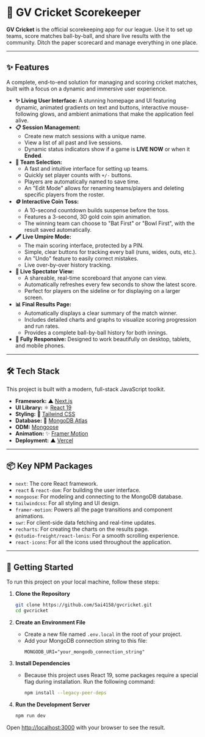 # 🏏 GV Cricket Scorekeeper

**GV Cricket** is the official scorekeeping app for our league. Use it to set up teams, score matches ball-by-ball, and share live results with the community. Ditch the paper scorecard and manage everything in one place.


---

## ✨ Features

A complete, end-to-end solution for managing and scoring cricket matches, built with a focus on a dynamic and immersive user experience.

*   **✨ Living User Interface:** A stunning homepage and UI featuring dynamic, animated gradients on text and buttons, interactive mouse-following glows, and ambient animations that make the application feel alive.
*   **📋 Session Management:**
    *   Create new match sessions with a unique name.
    *   View a list of all past and live sessions.
    *   Dynamic status indicators show if a game is **LIVE NOW** or when it **Ended**.
*   **🏏 Team Selection:**
    *   A fast and intuitive interface for setting up teams.
    *   Quickly set player counts with `+/-` buttons.
    *   Players are automatically named to save time.
    *   An "Edit Mode" allows for renaming teams/players and deleting specific players from the roster.
*   **🪙 Interactive Coin Toss:**
    *   A 10-second countdown builds suspense before the toss.
    *   Features a 3-second, 3D gold coin spin animation.
    *   The winning team can choose to "Bat First" or "Bowl First", with the result saved automatically.
*   **🖋️ Live Umpire Mode:**
    *   The main scoring interface, protected by a PIN.
    *   Simple, clear buttons for tracking every ball (runs, wides, outs, etc.).
    *   An "Undo" feature to easily correct mistakes.
    *   Live over-by-over history tracking.
*   **👀 Live Spectator View:**
    *   A shareable, real-time scoreboard that anyone can view.
    *   Automatically refreshes every few seconds to show the latest score.
    *   Perfect for players on the sideline or for displaying on a larger screen.
*   **📊 Final Results Page:**
    *   Automatically displays a clear summary of the match winner.
    *   Includes detailed charts and graphs to visualize scoring progression and run rates.
    *   Provides a complete ball-by-ball history for both innings.
*   **📱 Fully Responsive:** Designed to work beautifully on desktop, tablets, and mobile phones.

---

## 🛠️ Tech Stack

This project is built with a modern, full-stack JavaScript toolkit.

*   **Framework:** ▲ [Next.js](https://nextjs.org/)
*   **UI Library:** ⚛️ [React 19](https://react.dev/)
*   **Styling:** 🎨 [Tailwind CSS](https://tailwindcss.com/)
*   **Database:** 🍃 [MongoDB Atlas](https://www.mongodb.com/atlas)
*   **ODM:** [Mongoose](https://mongoosejs.com/)
*   **Animation:** ✨ [Framer Motion](https://www.framer.com/motion/)
*   **Deployment:** ▲ [Vercel](https://vercel.com/)

---

## 📦 Key NPM Packages

*   `next`: The core React framework.
*   `react` & `react-dom`: For building the user interface.
*   `mongoose`: For modeling and connecting to the MongoDB database.
*   `tailwindcss`: For all styling and UI design.
*   `framer-motion`: Powers all the page transitions and component animations.
*   `swr`: For client-side data fetching and real-time updates.
*   `recharts`: For creating the charts on the results page.
*   `@studio-freight/react-lenis`: For a smooth scrolling experience.
*   `react-icons`: For all the icons used throughout the application.

---

## 🚀 Getting Started

To run this project on your local machine, follow these steps:

1.  **Clone the Repository**
    ```bash
    git clone https://github.com/Sai4158/gvcricket.git
    cd gvcricket
    ```

2.  **Create an Environment File**
    *   Create a new file named `.env.local` in the root of your project.
    *   Add your MongoDB connection string to this file:
        ```
        MONGODB_URI="your_mongodb_connection_string"
        ```

3.  **Install Dependencies**
    *   Because this project uses React 19, some packages require a special flag during installation. Run the following command:
        ```bash
        npm install --legacy-peer-deps
        ```

4.  **Run the Development Server**
    ```bash
    npm run dev
    ```

Open [http://localhost:3000](http://localhost:3000) with your browser to see the result.
